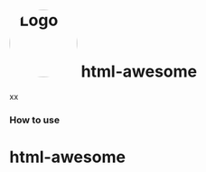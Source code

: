 # <img src="https://i.ibb.co/C3zjHBVX/image.png" alt="Logo" width="120" height="120" style="border-radius: 50%;"> html-awesome
xx
### How to use



# html-awesome
